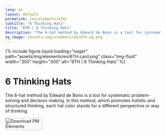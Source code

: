 ```yaml
---
lang: en
layout: default
permalink: /en/elements/6TH/
subtitle: "6 Thinking Hats"
title: "6TH | 6 Thinking Hats"
description: "The 6-hat method by Edward de Bono is a tool for systematic problem-solving and decision-making. In this method, which promotes holistic and structured thinking, each hat color stands for a different perspective or way of thinking."
og_image: /assets/img/elements/en/6TH.og.png
---
```


{% include figure.liquid loading="eager" path="assets/img/elements/en/6TH.card.png" class="img-fluid" width="300" height="300" alt="6TH | 6 Thinking Hats" %}

# 6 Thinking Hats

The 6-hat method by Edward de Bono is a tool for systematic problem-solving and decision-making. In this method, which promotes holistic and structured thinking, each hat color stands for a different perspective or way of thinking.

<a href="https://apps.apple.com/app/apple-store/id6738084498?pt=127441684&ct=website&mt=8">
  <img src="{{ "assets/img/en/appstore.png" | relative_url }}" width="120" height="40" alt="Download PM Elements">
</a>
